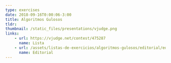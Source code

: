 ```yaml
---
type: exercises
date: 2018-09-16T0:00:06-3:00
title: Algoritmos Gulosos
tldr: 
thumbnail: /static_files/presentations/vjudge.png
links: 
    - url: https://vjudge.net/contest/475287
      name: Lista
    - url: /assets/listas-de-exercicios/algoritmos-gulosos/editorial/editorial.pdf
      name: Editorial
---
```


<!-- **Suggested Readings:**
- [Readings 1](http://example.com)
- [Readings 2](http://example.com) -->
